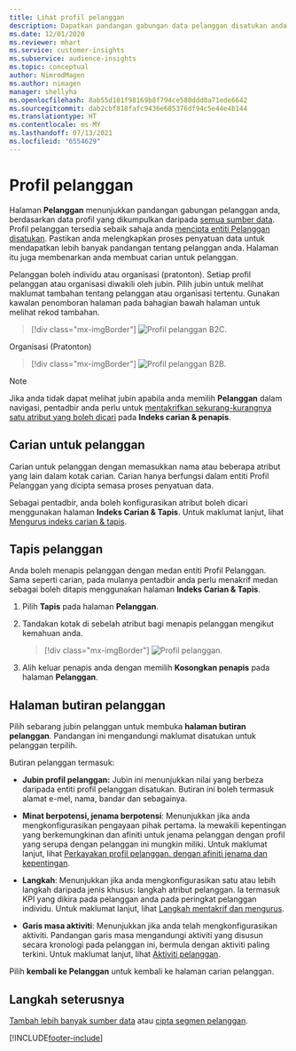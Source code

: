 ```yaml
---
title: Lihat profil pelanggan
description: Dapatkan pandangan gabungan data pelanggan disatukan anda.
ms.date: 12/01/2020
ms.reviewer: mhart
ms.service: customer-insights
ms.subservice: audience-insights
ms.topic: conceptual
author: NimrodMagen
ms.author: nimagen
manager: shellyha
ms.openlocfilehash: 8ab55d101f98169b8f794ce580ddd0a71ede6642
ms.sourcegitcommit: dab2cbf818fafc9436e685376df94c5e44e4b144
ms.translationtype: HT
ms.contentlocale: ms-MY
ms.lasthandoff: 07/13/2021
ms.locfileid: "6554629"
---
```

# <a name="customer-profiles"></a>Profil pelanggan

Halaman **Pelanggan** menunjukkan pandangan gabungan pelanggan anda, berdasarkan data profil yang dikumpulkan daripada [semua sumber data](data-sources.md). Profil pelanggan tersedia sebaik sahaja anda [mencipta entiti Pelanggan disatukan](data-unification.md). Pastikan anda melengkapkan proses penyatuan data untuk mendapatkan lebih banyak pandangan tentang pelanggan anda. Halaman itu juga membenarkan anda membuat carian untuk pelanggan.

Pelanggan boleh individu atau organisasi (pratonton). Setiap profil pelanggan atau organisasi diwakili oleh jubin. Pilih jubin untuk melihat maklumat tambahan tentang pelanggan atau organisasi tertentu. Gunakan kawalan penomboran halaman pada bahagian bawah halaman untuk melihat rekod tambahan.

> [!div class="mx-imgBorder"] 
> ![Profil pelanggan B2C.](media/profiles-customers.png "Profil pelanggan B2C")

Organisasi (Pratonton)
> [!div class="mx-imgBorder"] 
> ![Profil pelanggan B2B.](media/profile-customers-b2b.png "Profil pelanggan B2B")

> [!NOTE]
> Jika anda tidak dapat melihat jubin apabila anda memilih **Pelanggan** dalam navigasi, pentadbir anda perlu untuk [mentakrifkan sekurang-kurangnya satu atribut yang boleh dicari](search-filter-index.md) pada **Indeks carian & penapis**.

## <a name="search-for-customers"></a>Carian untuk pelanggan

Carian untuk pelanggan dengan memasukkan nama atau beberapa atribut yang lain dalam kotak carian. Carian hanya berfungsi dalam entiti Profil Pelanggan yang dicipta semasa proses penyatuan data.

Sebagai pentadbir, anda boleh konfigurasikan atribut boleh dicari menggunakan halaman **Indeks Carian & Tapis**. Untuk maklumat lanjut, lihat [Mengurus indeks carian & tapis](search-filter-index.md).

## <a name="filter-customers"></a>Tapis pelanggan

Anda boleh menapis pelanggan dengan medan entiti Profil Pelanggan. Sama seperti carian, pada mulanya pentadbir anda perlu menakrif medan sebagai boleh ditapis menggunakan halaman **Indeks Carian & Tapis**.

1. Pilih **Tapis** pada halaman **Pelanggan**.

2. Tandakan kotak di sebelah atribut bagi menapis pelanggan mengikut kemahuan anda.

   > [!div class="mx-imgBorder"] 
   > ![Profil pelanggan.](media/profiles-customers3.png "Profil pelanggan")

3. Alih keluar penapis anda dengan memilih **Kosongkan penapis** pada halaman **Pelanggan**.

##  <a name="customer-details-page"></a>Halaman butiran pelanggan

Pilih sebarang jubin pelanggan untuk membuka **halaman butiran pelanggan**. Pandangan ini mengandungi maklumat disatukan untuk pelanggan terpilih.

Butiran pelanggan termasuk:

-   **Jubin profil pelanggan:** Jubin ini menunjukkan nilai yang berbeza daripada entiti profil pelanggan disatukan. Butiran ini boleh termasuk alamat e-mel, nama, bandar dan sebagainya. 

-   **Minat berpotensi, jenama berpotensi**: Menunjukkan jika anda mengkonfigurasikan pengayaan pihak pertama. Ia mewakili kepentingan yang berkemungkinan dan afiniti untuk jenama pelanggan dengan profil yang serupa dengan pelanggan ini mungkin miliki. Untuk maklumat lanjut, lihat [Perkayakan profil pelanggan. dengan afiniti jenama dan kepentingan](enrichment-microsoft.md).

-   **Langkah**: Menunjukkan jika anda mengkonfigurasikan satu atau lebih langkah daripada jenis khusus: langkah atribut pelanggan. Ia termasuk KPI yang dikira pada pelanggan anda pada peringkat pelanggan individu. Untuk maklumat lanjut, lihat [Langkah mentakrif dan mengurus](measures.md).

-   **Garis masa aktiviti**: Menunjukkan jika anda telah mengkonfigurasikan aktiviti. Pandangan garis masa mengandungi aktiviti yang disusun secara kronologi pada pelanggan ini, bermula dengan aktiviti paling terkini. Untuk maklumat lanjut, lihat [Aktiviti pelanggan](activities.md).

Pilih **kembali ke Pelanggan** untuk kembali ke halaman carian pelanggan.

## <a name="next-steps"></a>Langkah seterusnya

[Tambah lebih banyak sumber data](data-sources.md) atau [cipta segmen pelanggan](segments.md).


[!INCLUDE[footer-include](../includes/footer-banner.md)]
